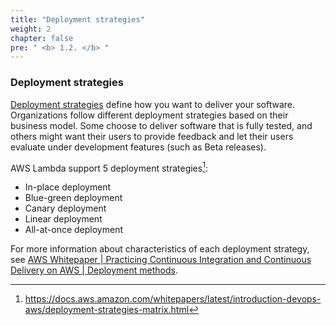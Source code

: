 ```yaml
---
title: "Deployment strategies"
weight: 2
chapter: false
pre: " <b> 1.2. </b> "
---
```


### Deployment strategies

[Deployment strategies](https://docs.aws.amazon.com/whitepapers/latest/introduction-devops-aws/deployment-strategies.html) define how you want to deliver your software. Organizations follow different deployment strategies based on their business model. Some choose to deliver software that is fully tested, and others might want their users to provide feedback and let their users evaluate under development features (such as Beta releases).

AWS Lambda support 5 deployment strategies[^1]:

[^1]: <https://docs.aws.amazon.com/whitepapers/latest/introduction-devops-aws/deployment-strategies-matrix.html>

- In-place deployment
- Blue-green deployment
- Canary deployment
- Linear deployment
- All-at-once deployment

For more information about characteristics of each deployment strategy, see [AWS Whitepaper | Practicing Continuous Integration and Continuous Delivery on AWS | Deployment methods](https://docs.aws.amazon.com/whitepapers/latest/practicing-continuous-integration-continuous-delivery/deployment-methods.html).
